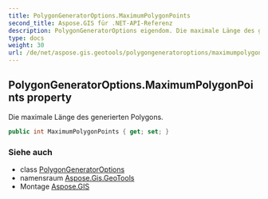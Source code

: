 ```yaml
---
title: PolygonGeneratorOptions.MaximumPolygonPoints
second_title: Aspose.GIS für .NET-API-Referenz
description: PolygonGeneratorOptions eigendom. Die maximale Länge des generierten Polygons.
type: docs
weight: 30
url: /de/net/aspose.gis.geotools/polygongeneratoroptions/maximumpolygonpoints/
---
```

## PolygonGeneratorOptions.MaximumPolygonPoints property

Die maximale Länge des generierten Polygons.

```csharp
public int MaximumPolygonPoints { get; set; }
```

### Siehe auch

* class [PolygonGeneratorOptions](../)
* namensraum [Aspose.Gis.GeoTools](../../polygongeneratoroptions/)
* Montage [Aspose.GIS](../../../)


